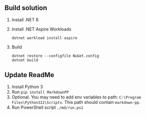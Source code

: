 ## Build solution

1. Install .NET 8
1. Install .NET Aspire Workloads
    ```pwsh
    dotnet workload install aspire
    ```

1. Build
    ```pwsh
    dotnet restore --configfile NuGet.config
    dotnet build
    ```

## Update ReadMe

1. Install Python 3
1. Run `pip install MarkdownPP`
1. Optional. You may need to add env variables to path: `C:\Program Files\Python312\Scripts`. This path should contain `markdown-pp`.
1. Run PowerShell script `./md/run.ps1`